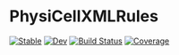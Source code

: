 # PhysiCellXMLRules

[![Stable](https://img.shields.io/badge/docs-stable-blue.svg)](https://drbergman.github.io/PhysiCellXMLRules.jl/stable/)
[![Dev](https://img.shields.io/badge/docs-dev-blue.svg)](https://drbergman.github.io/PhysiCellXMLRules.jl/dev/)
[![Build Status](https://github.com/drbergman/PhysiCellXMLRules.jl/actions/workflows/CI.yml/badge.svg?branch=main)](https://github.com/drbergman/PhysiCellXMLRules.jl/actions/workflows/CI.yml?query=branch%3Amain)
[![Coverage](https://codecov.io/gh/drbergman/PhysiCellXMLRules.jl/branch/main/graph/badge.svg)](https://codecov.io/gh/drbergman/PhysiCellXMLRules.jl)
